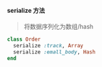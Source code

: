 #### serialize 方法
>将数据序列化为数组/hash
```ruby
class Order
  serialize :track, Array
  serialize :emall_body, Hash
end

```